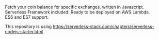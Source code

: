 Fetch your coin balance for specific exchanges, written in Javascript. Serverless Framework included. Ready to be deployed on AWS Lambda. ES6 and ES7 support.

This repository is using https://serverless-stack.com/chapters/serverless-nodejs-starter.html